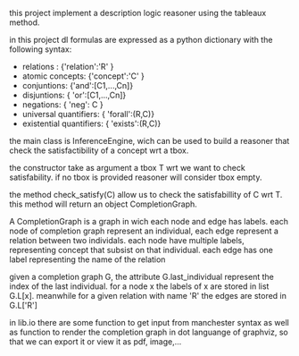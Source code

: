 this project implement a description logic reasoner using the
tableaux method.

in this project dl formulas are expressed as a python dictionary with the following syntax:

 - relations : {'relation':'R' } 
 - atomic concepts: {'concept':'C' } 
 - conjuntions: {'and':[C1,...,Cn]}
 - disjuntions: { 'or':[C1,...,Cn]} 
 - negations: { 'neg': C }
 - universal quantifiers: { 'forall':(R,C)} 
 - existential quantifiers: { 'exists':(R,C)} 


the main class is InferenceEngine, wich can be used to build a reasoner that check the
satisfactibility of a concept wrt a tbox. 

the constructor take as argument a tbox T wrt we want to check satisfability.
if no tbox is provided reasoner will consider tbox empty.

the method check_satisfy(C) allow us to check the satisfabillity of C wrt T.
this method will return an object CompletionGraph. 

A CompletionGraph is a graph in wich each node and edge has labels.
each node of completion graph represent an individual, each edge represent a relation between
two individals. each node have multiple labels, representing concept that subsist on that individual.
each edge has one label representing the name of the relation

given a completion graph G, the attribute G.last_individual represent the index of the last individual.
for a node x the labels of x are stored in list G.L[x]. meanwhile for a given relation with name 'R' the
edges are stored in G.L['R']


in lib.io there are some function to get input from manchester syntax
as well as function to render the completion graph in dot languange of graphviz, so that we can
export it or view it as pdf, image,...